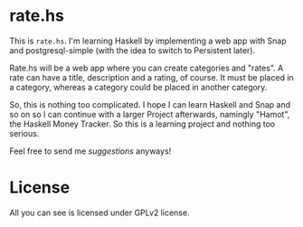 # rate.hs

This is `rate.hs`. I'm learning Haskell by implementing a web app with Snap
and postgresql-simple (with the idea to switch to Persistent later).

Rate.hs will be a web app where you can create categories and "rates". A rate
can have a title, description and a rating, of course. It must be placed in a
category, whereas a category could be placed in another category.

So, this is nothing too complicated. I hope I can learn Haskell and Snap and
so on so I can continue with a larger Project afterwards, namingly "Hamot",
the Haskell Money Tracker. So this is a learning project and nothing too
serious.

Feel free to send me _suggestions_ anyways!

# License

All you can see is licensed under GPLv2 license.

